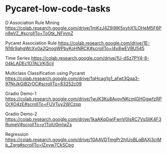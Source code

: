 # Pycaret-low-code-tasks

D
Association Rule Mining
https://colab.research.google.com/drive/1mKzJ4Z9j9lK5xvhX1LOHeM5F6Pn8eVZ_#scrollTo=ToOtk_NFjnmZ

Pycaret Association Rule
https://colab.research.google.com/drive/1E-N16r9ahgWcXy0a2QnogWPbvKoHNRCK#scrollTo=I4x8wEVBU545

Time Series
https://colab.research.google.com/drive/1U-dSz7PY4-8-04kLADEc1O7ALVKj5cjl

Multiclass Classification using Pycaret
https://colab.research.google.com/drive/1qHcag1g1_afwt3Qqa3-97NrJkGiB2rOC#scrollTo=83252c09

Gradio Demo-1
https://colab.research.google.com/drive/1wJK3Ku8AvpyNKcmlGHGgwfzRPOrXO4zE#scrollTo=FUVTuy2WCzpp

Gradio Demo-2
https://colab.research.google.com/drive/1kaAKqGwlFwnV0IsRC7VsSllK4F3RumeV#scrollTo=x1TolU0mIwZs

Regression
https://colab.research.google.com/drive/10AAVDTmgPr2hIUoBLqBAXj3cjMb_Zqrg#scrollTo=IZxyw7CkSCpg























